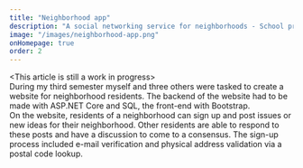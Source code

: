 ```yaml
---
title: "Neighborhood app"
description: "A social networking service for neighborhoods - School project"
image: "/images/neighborhood-app.png"
onHomepage: true
order: 2
---
```


\<This article is still a work in progress>  
During my third semester myself and three others were tasked to create a website for neighborhood residents. The backend of the website had to be made with ASP.NET Core and SQL, the front-end with Bootstrap.  
On the website, residents of a neighborhood can sign up and post issues or new ideas for their neighborhood. Other residents are able to respond to these posts and have a discussion to come to a consensus. The sign-up process included e-mail verification and physical address validation via a postal code lookup.  

